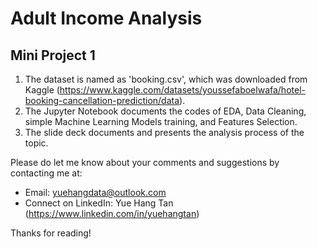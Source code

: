 # Adult Income Analysis
## Mini Project 1

1. The dataset is named as 'booking.csv', which was downloaded from Kaggle (https://www.kaggle.com/datasets/youssefaboelwafa/hotel-booking-cancellation-prediction/data).
2. The Jupyter Notebook documents the codes of EDA, Data Cleaning, simple Machine Learning Models training, and Features Selection.
3. The slide deck documents and presents the analysis process of the topic.

Please do let me know about your comments and suggestions by contacting me at:
- Email: yuehangdata@outlook.com
- Connect on LinkedIn: Yue Hang Tan (https://www.linkedin.com/in/yuehangtan)

Thanks for reading!

